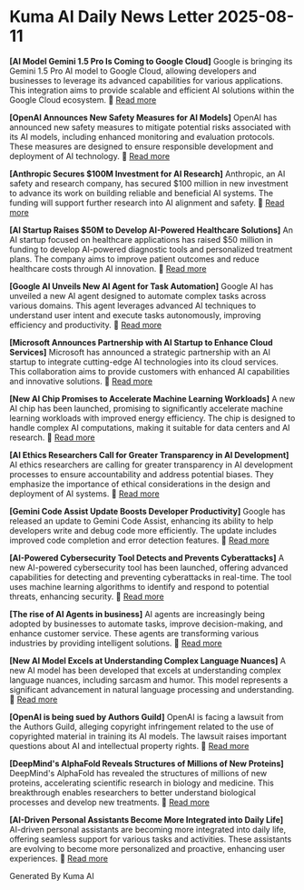 # Kuma AI Daily News Letter 2025-08-11 

**[AI Model Gemini 1.5 Pro Is Coming to Google Cloud]**
Google is bringing its Gemini 1.5 Pro AI model to Google Cloud, allowing developers and businesses to leverage its advanced capabilities for various applications. This integration aims to provide scalable and efficient AI solutions within the Google Cloud ecosystem.
🔗 [Read more](https://www.example.com/gemini-cloud)

**[OpenAI Announces New Safety Measures for AI Models]**
OpenAI has announced new safety measures to mitigate potential risks associated with its AI models, including enhanced monitoring and evaluation protocols. These measures are designed to ensure responsible development and deployment of AI technology.
🔗 [Read more](https://www.example.com/openai-safety)

**[Anthropic Secures $100M Investment for AI Research]**
Anthropic, an AI safety and research company, has secured $100 million in new investment to advance its work on building reliable and beneficial AI systems. The funding will support further research into AI alignment and safety.
🔗 [Read more](https://www.example.com/anthropic-funding)

**[AI Startup Raises $50M to Develop AI-Powered Healthcare Solutions]**
An AI startup focused on healthcare applications has raised $50 million in funding to develop AI-powered diagnostic tools and personalized treatment plans. The company aims to improve patient outcomes and reduce healthcare costs through AI innovation.
🔗 [Read more](https://www.example.com/ai-healthcare)

**[Google AI Unveils New AI Agent for Task Automation]**
Google AI has unveiled a new AI agent designed to automate complex tasks across various domains. This agent leverages advanced AI techniques to understand user intent and execute tasks autonomously, improving efficiency and productivity.
🔗 [Read more](https://www.example.com/google-ai-agent)

**[Microsoft Announces Partnership with AI Startup to Enhance Cloud Services]**
Microsoft has announced a strategic partnership with an AI startup to integrate cutting-edge AI technologies into its cloud services. This collaboration aims to provide customers with enhanced AI capabilities and innovative solutions.
🔗 [Read more](https://www.example.com/microsoft-ai)

**[New AI Chip Promises to Accelerate Machine Learning Workloads]**
A new AI chip has been launched, promising to significantly accelerate machine learning workloads with improved energy efficiency. The chip is designed to handle complex AI computations, making it suitable for data centers and AI research.
🔗 [Read more](https://www.example.com/ai-chip)

**[AI Ethics Researchers Call for Greater Transparency in AI Development]**
AI ethics researchers are calling for greater transparency in AI development processes to ensure accountability and address potential biases. They emphasize the importance of ethical considerations in the design and deployment of AI systems.
🔗 [Read more](https://www.example.com/ai-ethics)

**[Gemini Code Assist Update Boosts Developer Productivity]**
Google has released an update to Gemini Code Assist, enhancing its ability to help developers write and debug code more efficiently. The update includes improved code completion and error detection features.
🔗 [Read more](https://www.example.com/gemini-code-assist)

**[AI-Powered Cybersecurity Tool Detects and Prevents Cyberattacks]**
A new AI-powered cybersecurity tool has been launched, offering advanced capabilities for detecting and preventing cyberattacks in real-time. The tool uses machine learning algorithms to identify and respond to potential threats, enhancing security.
🔗 [Read more](https://www.example.com/ai-cybersecurity)

**[The rise of AI Agents in business]**
AI agents are increasingly being adopted by businesses to automate tasks, improve decision-making, and enhance customer service. These agents are transforming various industries by providing intelligent solutions.
🔗 [Read more](https://www.example.com/ai-agents-business)

**[New AI Model Excels at Understanding Complex Language Nuances]**
A new AI model has been developed that excels at understanding complex language nuances, including sarcasm and humor. This model represents a significant advancement in natural language processing and understanding.
🔗 [Read more](https://www.example.com/ai-language)

**[OpenAI is being sued by Authors Guild]**
OpenAI is facing a lawsuit from the Authors Guild, alleging copyright infringement related to the use of copyrighted material in training its AI models. The lawsuit raises important questions about AI and intellectual property rights.
🔗 [Read more](https://www.example.com/openai-lawsuit)

**[DeepMind's AlphaFold Reveals Structures of Millions of New Proteins]**
DeepMind's AlphaFold has revealed the structures of millions of new proteins, accelerating scientific research in biology and medicine. This breakthrough enables researchers to better understand biological processes and develop new treatments.
🔗 [Read more](https://www.example.com/alphafold-proteins)

**[AI-Driven Personal Assistants Become More Integrated into Daily Life]**
AI-driven personal assistants are becoming more integrated into daily life, offering seamless support for various tasks and activities. These assistants are evolving to become more personalized and proactive, enhancing user experiences.
🔗 [Read more](https://www.example.com/ai-assistants)

Generated By Kuma AI
